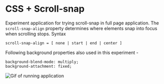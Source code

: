 # CSS + Scroll-snap

Experiment application for trying scroll-snap in full page application. 
The `scroll-snap-align` property determines where elements snap into focus when scrolling stops.
Syntax 
```
scroll-snap-align = [ none | start | end | center ]
```
Following background properties also used in this experiment -
```
background-blend-mode: multiply;
background-attachment: fixed;
```
![Gif of running application](src/assets/scroll-snap.gif)